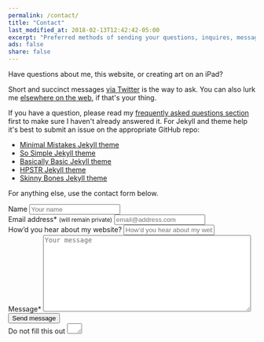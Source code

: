 ```yaml
---
permalink: /contact/
title: "Contact"
last_modified_at: 2018-02-13T12:42:42-05:00
excerpt: "Preferred methods of sending your questions, inquires, messages, and love letters to me."
ads: false
share: false
---
```


Have questions about me, this website, or creating art on an iPad?

Short and succinct messages [via Twitter](https://twitter.com/mmistakes) is the way to ask. You can also lurk me [elsewhere on the web](/support/#follow-me-on-social-media), if that's your thing.

If you have a question, please read my [frequently asked questions section](/faqs/) first to make sure I haven't already answered it. For Jekyll and theme help it's best to submit an issue on the appropriate GitHub repo:

- [Minimal Mistakes Jekyll theme](https://github.com/mmistakes/minimal-mistakes/issues)
- [So Simple Jekyll theme](https://github.com/mmistakes/so-simple-theme)
- [Basically Basic Jekyll theme](https://github.com/mmistakes/jekyll-theme-basically-basic)
- [HPSTR Jekyll theme](https://github.com/mmistakes/hpstr-jekyll-theme)
- [Skinny Bones Jekyll theme](https://github.com/mmistakes/skinny-bones-jekyll)

For anything else, use the contact form below.

<script>{% include_cached wufoo.js %}</script>

<form id="form1" name="form1" accept-charset="UTF-8" autocomplete="off" enctype="multipart/form-data" method="post" novalidate action="https://mademistakes.wufoo.com/forms/zr2w1zk1hbcjv0/#public">
  <div class="form__group">
    <label id="title7" for="Field7">Name
      <input id="Field7" name="Field7" type="text" maxlength="255" placeholder="Your name">
    </label>
  </div>
  <div class="form__group">
    <label id="title2" for="Field2">Email address<span id="req_2" class="req">*</span> <small>(will remain private)</small>
      <input id="Field2" name="Field2" type="email" spellcheck="false" maxlength="255" required placeholder="email@address.com">
    </label>
  </div>
  <div class="form__group">
    <label id="title10" for="Field10">How&rsquo;d you hear about my website?
      <input id="Field10" name="Field10" type="text" maxlength="255" placeholder="How&rsquo;d you hear about my website?">
    </label>
  </div>
  <div class="form__group">
    <label id="title1" for="Field1">Message<span id="req_1" class="req">*</span>
      <textarea id="Field1" name="Field1" spellcheck="true" rows="10" cols="50" required placeholder="Your message"></textarea>
    </label>
  </div>
  <div class="form__group">
    <button id="saveForm" name="saveForm" class="btn" type="submit">Send message</button>
  </div>
  <div class="form__group hidden">
    <label for="comment">Do not fill this out
      <textarea name="comment" id="comment" rows="1" cols="1"></textarea>
      <input type="hidden" id="idstamp" name="idstamp" value="DXSyHZyBYpNZI+88LvVOKO8dSfd/5lyIeCQAXFVxeJY=">
    </label>
  </div>
</form>
